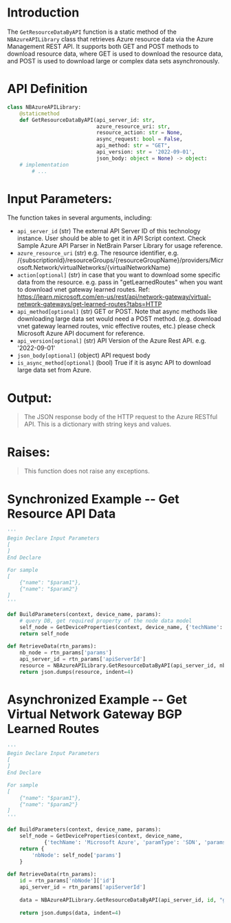 # Introduction
The `GetResourceDataByAPI` function is a static method of the `NBAzureAPILibrary` class that retrieves Azure resource data via the Azure Management REST API. It supports both GET and POST methods to download resource data, where GET is used to download the resource data, and POST is used to download large or complex data sets asynchronously.

# API Definition
```python
class NBAzureAPILibrary:
    @staticmethod
    def GetResourceDataByAPI(api_server_id: str,
                             azure_resource_uri: str,
                             resource_action: str = None,
                             async_request: bool = False,
                             api_method: str = "GET",
                             api_version: str = '2022-09-01',
                             json_body: object = None) -> object:
    # implementation
        # ...
```

# Input Parameters:
The function takes in several arguments, including:
 - `api_server_id` (str) The external API Server ID of this technology instance. User should be able to get it in API Script context. Check Sample Azure API Parser in NetBrain Parser Library for usage reference.
 - `azure_resource_uri` (str) e.g. The resource identifier, e.g. /{subscriptionId}/resourceGroups/{resourceGroupName}/providers/Microsoft.Network/virtualNetworks/{virtualNetworkName}
 - `action[optional]` (str) in case that you want to download some specific data from the resource. e.g. pass in "getLearnedRoutes" when you want to download vnet gateway learned routes. Ref: https://learn.microsoft.com/en-us/rest/api/network-gateway/virtual-network-gateways/get-learned-routes?tabs=HTTP
 - `api_method[optional]` (str) GET or POST. Note that async methods like downloading large data set would need a POST method. (e.g. download vnet gateway learned routes, vnic effective routes, etc.) please check Microsoft Azure API document for reference.
 - `api_version[optional]` (str) API Version of the Azure Rest API. e.g. '2022-09-01'
 - `json_body[optional]` (object) API request body
 - `is_async_method[optional]` (bool) True if it is async API to download large data set from Azure.

# Output:
> The JSON response body of the HTTP request to the Azure RESTful API. This is a dictionary with string keys and values.

# Raises:
> This function does not raise any exceptions.

# Synchronized Example -- Get Resource API Data
```python
'''
Begin Declare Input Parameters
[
]
End Declare

For sample
[
    {"name": "$param1"},
    {"name": "$param2"}
]
'''

def BuildParameters(context, device_name, params):
    # query DB, get required property of the node data model
    self_node = GetDeviceProperties(context, device_name, {'techName': 'Microsoft Azure', 'paramType': 'SDN', 'params': ['*']})
    return self_node
	
def RetrieveData(rtn_params):
    nb_node = rtn_params['params']
    api_server_id = rtn_params['apiServerId']
    resource = NBAzureAPILibrary.GetResourceDataByAPI(api_server_id, nb_node['id'])    
    return json.dumps(resource, indent=4)
 ```
 
 
# Asynchronized Example -- Get Virtual Network Gateway BGP Learned Routes
```python
'''
Begin Declare Input Parameters
[
]
End Declare

For sample
[
    {"name": "$param1"},
    {"name": "$param2"}
]
'''

def BuildParameters(context, device_name, params):
    self_node = GetDeviceProperties(context, device_name, 
			{'techName': 'Microsoft Azure', 'paramType': 'SDN', 'params': ['*']})
    return {
        'nbNode': self_node['params']
    }
	
def RetrieveData(rtn_params):
    id = rtn_params['nbNode']['id']
    api_server_id = rtn_params['apiServerId']
    
    data = NBAzureAPILibrary.GetResourceDataByAPI(api_server_id, id, "getBgpPeerStatus", is_async_method=True)
    
    return json.dumps(data, indent=4)
 ```

